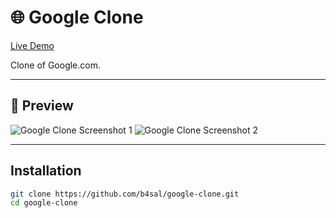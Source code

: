# 🌐 Google Clone

[Live Demo](https://gooblewebclone.netlify.app/)

Clone of Google.com.

---

## 📸 Preview

![Google Clone Screenshot 1](https://github.com/user-attachments/assets/a3bba529-fcbc-4bf2-a8e3-3c1d679a731f)
![Google Clone Screenshot 2](https://github.com/user-attachments/assets/858a9461-3c83-449d-9e68-14813e8c1580)

---

## Installation

```bash
git clone https://github.com/b4sal/google-clone.git
cd google-clone
